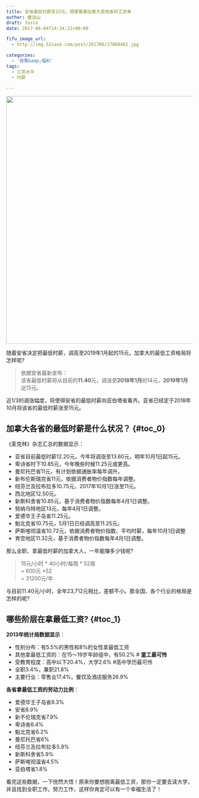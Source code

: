 ```yaml
---
title: 安省最低时薪变15元，顺便看看加拿大其他省份工资单
author: 童远山
draft: fasle
date: 2017-06-04T14:34:21+00:00

fifu_image_url:
  - http://img.52sask.com/post/201706/17060401.jpg

categories:
  - '政策&amp;福利'
tags:
  - 工资水平
  - 时薪

---
```

<img decoding="async" loading="lazy" class="alignnone size-full" src="http://img.52sask.com/post/201706/17060401.jpg" width="1000" height="666" />

随着安省决定把最低时薪，调高至2019年1月起的15元，加拿大的最低工资格局将怎样呢?

> 依据安省最新宣布：  
> 该省最低时薪将从目前的**11.40**元，调涨至**2018年1月**的14元，**2019年1月**达15元。

近1/3的调涨幅度，将使得安省的最低时薪向亚伯塔省看齐。亚省已经定于2018年10月将该省的最低时薪涨至15元。

## 加拿大各省的最低时薪是什么状况？ {#toc_0}

《麦克林》杂志汇总的数据显示：

  * 亚省目前最低时薪12.20元，今年将调涨至13.60元，明年10月1日起15元。
  * 卑诗省时下10.85元，今年晚些时候11.25元或更高。
  * 曼尼托巴省11元，有计划依据通胀率每年调升。
  * 新布伦斯瑞克省11元，依据消费者物价指数每年调整。
  * 纽芬兰及拉布拉多10.75元，2017年10月1日涨至11元。
  * 西北地区12.50元。
  * 新斯科舍省10.85元，基于消费者物价指数每年4月1日调整。
  * 努纳乌特地区13元，每年4月1日调整。
  * 爱德华王子岛省11.25元。
  * 魁北克省10.75元，5月1日已经调高至11.25元。
  * 萨斯喀彻温省10.72元，依据消费者物价指数、平均时薪，每年10月1日调整
  * 育空地区11.32元，基于消费者物价指数每年4月1日调整。

那么全职、拿最低时薪的加拿大人，一年能赚多少钱呢?

> 15元/小时 \* 40小时/每周 \* 52周  
> = 600元 *52  
> = 31200元/年

与目前11.40元/小时，全年23,712元相比，差额不小。那全国、各个行业的格局是怎样的呢?

## 哪些阶层在拿最低工资? {#toc_1}

**2013年统计局数据显示**：  
* 性别分布：有5.5%的男性和8%的女性拿最低工资  
* 其他拿最低工资的：在15～19岁年龄组中，有50.2% # **童工最可怜**  
* 受教育程度：高中以下20.4%，大学2.6% #高中学历最可怜  
* 全职3.4%，兼职21.8%  
* 主要行业：零售业17.4%，餐饮及酒店服务26.9%

**各省拿最低工资的劳动力比例**：  
* 爱德华王子岛省9.3%  
* 安省8.9%  
* 新不伦瑞克省7.9%  
* 卑诗省6.4%  
* 魁北克省6.2%  
* 曼尼托巴省6%  
* 纽芬兰及拉布拉多5.9%  
* 新斯科舍省5.9%  
* 萨斯喀彻温省4.5%  
* 亚伯塔省1.8%

看完这些数据，一下恍然大悟！原来你要想脱离最低工资，那你一定要去读大学，并且找到全职工作，努力工作，这样你肯定可以有一个幸福生活了！